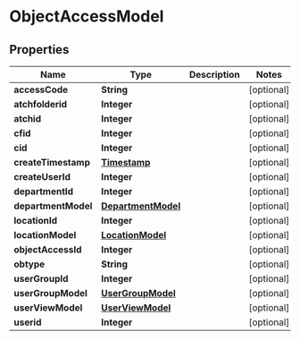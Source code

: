 

# ObjectAccessModel


## Properties

| Name | Type | Description | Notes |
|------------ | ------------- | ------------- | -------------|
|**accessCode** | **String** |  |  [optional] |
|**atchfolderid** | **Integer** |  |  [optional] |
|**atchid** | **Integer** |  |  [optional] |
|**cfid** | **Integer** |  |  [optional] |
|**cid** | **Integer** |  |  [optional] |
|**createTimestamp** | [**Timestamp**](Timestamp.md) |  |  [optional] |
|**createUserId** | **Integer** |  |  [optional] |
|**departmentId** | **Integer** |  |  [optional] |
|**departmentModel** | [**DepartmentModel**](DepartmentModel.md) |  |  [optional] |
|**locationId** | **Integer** |  |  [optional] |
|**locationModel** | [**LocationModel**](LocationModel.md) |  |  [optional] |
|**objectAccessId** | **Integer** |  |  [optional] |
|**obtype** | **String** |  |  [optional] |
|**userGroupId** | **Integer** |  |  [optional] |
|**userGroupModel** | [**UserGroupModel**](UserGroupModel.md) |  |  [optional] |
|**userViewModel** | [**UserViewModel**](UserViewModel.md) |  |  [optional] |
|**userid** | **Integer** |  |  [optional] |



